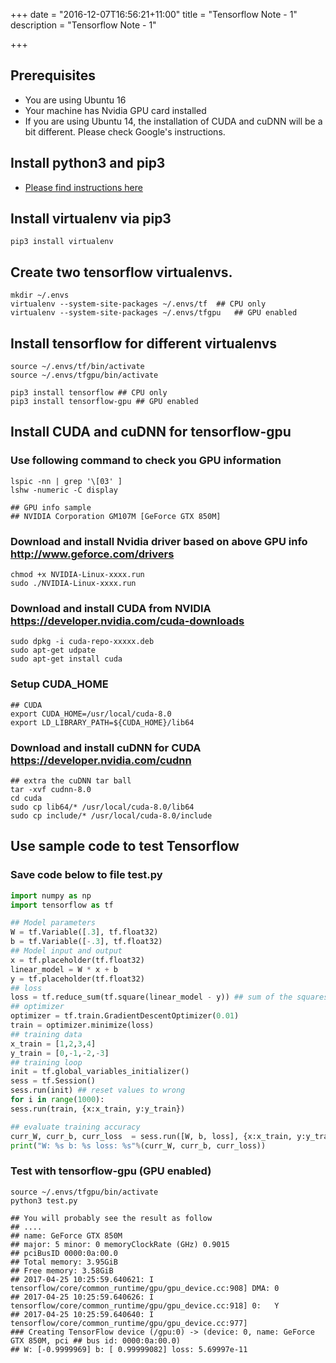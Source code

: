 +++
date = "2016-12-07T16:56:21+11:00"
title = "Tensorflow Note - 1"
description = "Tensorflow Note - 1"

+++

## Prerequisites

* You are using Ubuntu 16
* Your machine has Nvidia GPU card installed
* If you are using Ubuntu 14, the installation of CUDA and cuDNN will be a bit different. Please check Google's instructions. 


## Install python3 and pip3

* [Please find instructions here](https://harryho.github.io/os/ubuntu-server-14)

## Install virtualenv via pip3 
    
    pip3 install virtualenv

## Create two tensorflow virtualenvs.

    mkdir ~/.envs
    virtualenv --system-site-packages ~/.envs/tf  ## CPU only
    virtualenv --system-site-packages ~/.envs/tfgpu   ## GPU enabled

## Install tensorflow for different virtualenvs

    source ~/.envs/tf/bin/activate
    source ~/.envs/tfgpu/bin/activate
    
    pip3 install tensorflow ## CPU only
    pip3 install tensorflow-gpu ## GPU enabled

## Install CUDA and cuDNN for tensorflow-gpu


### Use following command to check you GPU information

    lspic -nn | grep '\[03' ]
    lshw -numeric -C display

    ## GPU info sample
    ## NVIDIA Corporation GM107M [GeForce GTX 850M]

### Download and install Nvidia driver based on above GPU info http://www.geforce.com/drivers
    chmod +x NVIDIA-Linux-xxxx.run
    sudo ./NVIDIA-Linux-xxxx.run   

### Download and install  CUDA from NVIDIA https://developer.nvidia.com/cuda-downloads

    sudo dpkg -i cuda-repo-xxxxx.deb
    sudo apt-get udpate
    sudo apt-get install cuda

### Setup CUDA_HOME 

    ## CUDA
    export CUDA_HOME=/usr/local/cuda-8.0 
    export LD_LIBRARY_PATH=${CUDA_HOME}/lib64 


### Download and install cuDNN for CUDA https://developer.nvidia.com/cudnn

    ## extra the cuDNN tar ball
    tar -xvf cudnn-8.0
    cd cuda 
    sudo cp lib64/* /usr/local/cuda-8.0/lib64
    sudo cp include/* /usr/local/cuda-8.0/include

## Use sample code to test Tensorflow

### Save code below to file test.py 

```python
import numpy as np
import tensorflow as tf

## Model parameters
W = tf.Variable([.3], tf.float32)
b = tf.Variable([-.3], tf.float32)
## Model input and output
x = tf.placeholder(tf.float32)
linear_model = W * x + b
y = tf.placeholder(tf.float32)
## loss
loss = tf.reduce_sum(tf.square(linear_model - y)) ## sum of the squares
## optimizer
optimizer = tf.train.GradientDescentOptimizer(0.01)
train = optimizer.minimize(loss)
## training data
x_train = [1,2,3,4]
y_train = [0,-1,-2,-3]
## training loop
init = tf.global_variables_initializer()
sess = tf.Session()
sess.run(init) ## reset values to wrong
for i in range(1000):
sess.run(train, {x:x_train, y:y_train})

## evaluate training accuracy
curr_W, curr_b, curr_loss  = sess.run([W, b, loss], {x:x_train, y:y_train})
print("W: %s b: %s loss: %s"%(curr_W, curr_b, curr_loss))
```

### Test with tensorflow-gpu (GPU enabled)

    source ~/.envs/tfgpu/bin/activate
    python3 test.py

    ## You will probably see the result as follow 
    ## ....
    ## name: GeForce GTX 850M
    ## major: 5 minor: 0 memoryClockRate (GHz) 0.9015
    ## pciBusID 0000:0a:00.0
    ## Total memory: 3.95GiB
    ## Free memory: 3.58GiB
    ## 2017-04-25 10:25:59.640621: I tensorflow/core/common_runtime/gpu/gpu_device.cc:908] DMA: 0 
    ## 2017-04-25 10:25:59.640626: I tensorflow/core/common_runtime/gpu/gpu_device.cc:918] 0:   Y 
    ## 2017-04-25 10:25:59.640640: I tensorflow/core/common_runtime/gpu/gpu_device.cc:977] 
    ### Creating TensorFlow device (/gpu:0) -> (device: 0, name: GeForce GTX 850M, pci ## bus id: 0000:0a:00.0)
    ## W: [-0.9999969] b: [ 0.99999082] loss: 5.69997e-11










